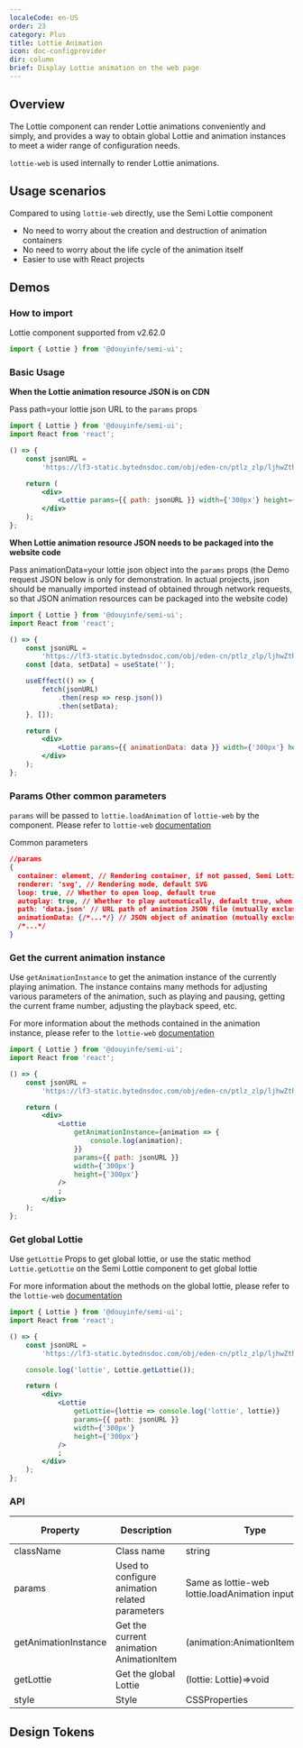 ```yaml
---
localeCode: en-US
order: 23
category: Plus
title: Lottie Animation
icon: doc-configprovider
dir: column
brief: Display Lottie animation on the web page
---
```


## Overview

The Lottie component can render Lottie animations conveniently and simply, and provides a way to obtain global Lottie and animation instances to meet a wider range of configuration needs.

`lottie-web` is used internally to render Lottie animations.

## Usage scenarios

Compared to using `lottie-web` directly, use the Semi Lottie component

-   No need to worry about the creation and destruction of animation containers
-   No need to worry about the life cycle of the animation itself
-   Easier to use with React projects

## Demos

### How to import

Lottie component supported from v2.62.0

```jsx
import { Lottie } from '@douyinfe/semi-ui';
```

### Basic Usage

**When the Lottie animation resource JSON is on CDN**

Pass path=your lottie json URL to the `params` props

```jsx live=true
import { Lottie } from '@douyinfe/semi-ui';
import React from 'react';

() => {
    const jsonURL =
        'https://lf3-static.bytednsdoc.com/obj/eden-cn/ptlz_zlp/ljhwZthlaukjlkulzlp/root-web-sites/lottie_demo.json';

    return (
        <div>
            <Lottie params={{ path: jsonURL }} width={'300px'} height={'300px'} />
        </div>
    );
};
```

**When Lottie animation resource JSON needs to be packaged into the website code**

Pass animationData=your lottie json object into the `params` props (the Demo request JSON below is only for demonstration. In actual projects, json should be manually imported instead of obtained through network requests, so that JSON animation resources can be packaged into the website code)

```jsx live=true
import { Lottie } from '@douyinfe/semi-ui';
import React from 'react';

() => {
    const jsonURL =
        'https://lf3-static.bytednsdoc.com/obj/eden-cn/ptlz_zlp/ljhwZthlaukjlkulzlp/root-web-sites/lottie_demo.json';
    const [data, setData] = useState('');

    useEffect(() => {
        fetch(jsonURL)
            .then(resp => resp.json())
            .then(setData);
    }, []);

    return (
        <div>
            <Lottie params={{ animationData: data }} width={'300px'} height={'300px'} />
        </div>
    );
};
```

### Params Other common parameters

`params` will be passed to `lottie.loadAnimation` of `lottie-web` by the component. Please refer to `lottie-web` [documentation](https://github.com/airbnb/lottie-web?tab=readme-ov-file#usage)

Common parameters

```json
//params
{
  container: element, // Rendering container, if not passed, Semi Lottie component will automatically configure and generate
  renderer: 'svg', // Rendering mode, default SVG
  loop: true, // Whether to open loop, default true
  autoplay: true, // Whether to play automatically, default true, when set to false, you need to manually play through the play method on the animation instance
  path: 'data.json' // URL path of animation JSON file (mutually exclusive with animationData)
  animationData: {/*...*/} // JSON object of animation (mutually exclusive with animationData)
  /*...*/
}
```

### Get the current animation instance

Use `getAnimationInstance` to get the animation instance of the currently playing animation. The instance contains many methods for adjusting various parameters of the animation, such as playing and pausing, getting the current frame number, adjusting the playback speed, etc.

For more information about the methods contained in the animation instance, please refer to the `lottie-web` [documentation](https://github.com/airbnb/lottie-web?tab=readme-ov-file#usage)

```jsx live=true
import { Lottie } from '@douyinfe/semi-ui';
import React from 'react';

() => {
    const jsonURL =
        'https://lf3-static.bytednsdoc.com/obj/eden-cn/ptlz_zlp/ljhwZthlaukjlkulzlp/root-web-sites/lottie_demo.json';

    return (
        <div>
            <Lottie
                getAnimationInstance={animation => {
                    console.log(animation);
                }}
                params={{ path: jsonURL }}
                width={'300px'}
                height={'300px'}
            />
            ;
        </div>
    );
};
```

### Get global Lottie

Use `getLottie` Props to get global lottie, or use the static method `Lottie.getLottie` on the Semi Lottie component to get global lottie

For more information about the methods on the global lottie, please refer to the `lottie-web` [documentation](https://github.com/airbnb/lottie-web?tab=readme-ov-file#usage)

```jsx live=true
import { Lottie } from '@douyinfe/semi-ui';
import React from 'react';

() => {
    const jsonURL =
        'https://lf3-static.bytednsdoc.com/obj/eden-cn/ptlz_zlp/ljhwZthlaukjlkulzlp/root-web-sites/lottie_demo.json';

    console.log('lottie', Lottie.getLottie());

    return (
        <div>
            <Lottie
                getLottie={lottie => console.log('lottie', lottie)}
                params={{ path: jsonURL }}
                width={'300px'}
                height={'300px'}
            />
            ;
        </div>
    );
};
```

### API

| Property | Description | Type | Default value |
| --- | --- | --- | --- |
| className | Class name | string | - |
| params | Used to configure animation related parameters | Same as lottie-web lottie.loadAnimation input | - |
| getAnimationInstance | Get the current animation AnimationItem | (animation:AnimationItem)=>void | - |
| getLottie | Get the global Lottie | (lottie: Lottie)=>void | - |
| style | Style | CSSProperties | - |

## Design Tokens

<DesignToken/>
